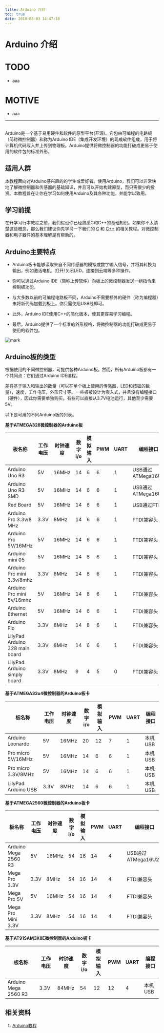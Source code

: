 ```yaml
---
title: Arduino 介绍
toc: true
date: 2018-08-03 14:47:18
---
```

# Arduino 介绍






# TODO






  * aaa




# MOTIVE






  * aaa





* * *































##






Arduino是一个基于易用硬件和软件的原型平台(开源)。它包由可编程的电路板（简称微控制器）和称为Arduino IDE（集成开发环境）的现成软件组成，用于将计算机代码写入并上传到物理板。Arduino提供将微控制器的功能打破成更易于使用的软件包的标准外形。


## 适用人群


本教程面向对Arduino感兴趣的的学生或爱好者。使用Arduino，我们可以非常快地了解微控制器和传感器的基础知识，并且可以开始构建原型，而只需很少的投资。本教程旨在让你在学习如何使用Arduino及其各种功能，并能学以致用。


## 学习前提


在开学习行本教程之前，我们假设你已经熟悉C和C++的基础知识。如果你不太清楚这些概念，那么我们建议你先学习一下我们的 [C](https://www.w3cschool.cn/c/) 和 [C++](https://www.w3cschool.cn/cpp/) 的相关教程。对微控制器和电子器件的基本理解是有帮助的。


## Arduino主要特点


* Arduino板卡能够读取来自不同传感器的模拟或数字输入信号，并将其转换为输出，例如激活电机，打开/关闭LED，连接到云端等多种操作。

* 你可以通过Arduino IDE（简称上传软件）向板上的微控制器发送一组指令来控制板功能。

* 与大多数以前的可编程电路板不同，Arduino不需要额外的硬件（称为编程器）来将新代码加载到板上。你只需使用USB线即可。

* 此外，Arduino IDE使用C++的简化版本，使其更容易学习编程。

* 最后，Arduino提供了一个标准的外形规格，将微控制器的功能打破成更易于使用的软件包。



![mark](http://pacdb2bfr.bkt.clouddn.com/blog/image/180803/JjB37j79GB.png?imageslim)


## Arduino板的类型


根据使用的不同微控制器，可提供各种Arduino板。然而，所有Arduino板都有一个共同点：它们通过Arduino IDE编程。

差异基于输入和输出的数量（可以在单个板上使用的传感器，LED和按钮的数量），速度，工作电压，外形尺寸等。一些板被设计为嵌入式，并且没有编程接口（硬件），因此你需要单独购买。有些可以直接从3.7V电池运行，其他至少需要5V。

以下是可用的不同Arduino板的列表。


**基于ATMEGA328微控制器的Arduino板**

| 板名称                         | 工作电压 | 时钟速度 | 数字i/o | 模拟输入 | PWM  | UART | 编程接口          |
| ------------------------------ | -------- | -------- | ------- | -------- | ---- | ---- | ----------------- |
| Arduino Uno R3                 | 5V       | 16MHz    | 14      | 6        | 6    | 1    | USB通过ATMega16U2 |
| Arduino Uno R3 SMD             | 5V       | 16MHz    | 14      | 6        | 6    | 1    | USB通过ATMega16U2 |
| Red Board                      | 5V       | 16MHz    | 14      | 6        | 6    | 1    | USB通过FTDI       |
| Arduino Pro 3.3v/8 MHz         | 3.3V     | 8MHz     | 14      | 6        | 6    | 1    | FTDI兼容头        |
| Arduino Pro 5V/16MHz           | 5V       | 16MHz    | 14      | 6        | 6    | 1    | FTDI兼容头        |
| Arduino mini 05                | 5V       | 16MHz    | 14      | 8        | 6    | 1    | FTDI兼容头        |
| Arduino Pro mini 3.3v/8mhz     | 3.3V     | 8MHz     | 14      | 8        | 6    | 1    | FTDI兼容头        |
| Arduino Pro mini 5v/16mhz      | 5V       | 16MHz    | 14      | 8        | 6    | 1    | FTDI兼容头        |
| Arduino Ethernet               | 5V       | 16MHz    | 14      | 6        | 6    | 1    | FTDI兼容头        |
| Arduino Fio                    | 3.3V     | 8MHz     | 14      | 8        | 6    | 1    | FTDI兼容头        |
| LilyPad Arduino 328 main board | 3.3V     | 8MHz     | 14      | 6        | 6    | 1    | FTDI兼容头        |
| LilyPad Arduino simply board   | 3.3V     | 8MHz     | 9       | 4        | 5    | 0    | FTDI兼容头        |

**基于ATMEGA32u4微控制器的Arduino板卡**

| 板名称              | 工作电压 | 时钟速度 | 数字i/o | 模拟输入 | PWM  | UART | 编程接口 |
| ------------------- | -------- | -------- | ------- | -------- | ---- | ---- | -------- |
| Arduino Leonardo    | 5V       | 16MHz    | 20      | 12       | 7    | 1    | 本机USB  |
| Pro micro 5V/16MHz  | 5V       | 16MHz    | 14      | 6        | 6    | 1    | 本机USB  |
| Pro micro 3.3V/8MHz | 5V       | 16MHz    | 14      | 6        | 6    | 1    | 本机USB  |
| LilyPad Arduino USB | 3.3V     | 8MHz     | 14      | 6        | 6    | 1    | 本机USB  |

**基于ATMEGA2560微控制器的Arduino板卡**

| 板名称               | 工作电压 | 时钟速度 | 数字i/o | 模拟输入 | PWM  | UART | 编程接口           |
| -------------------- | -------- | -------- | ------- | -------- | ---- | ---- | ------------------ |
| Arduino Mega 2560 R3 | 5V       | 16MHz    | 54      | 16       | 14   | 4    | USB通过ATMega16U2B |
| Mega Pro 3.3V        | 3.3V     | 8MHz     | 54      | 16       | 14   | 4    | FTDI兼容头         |
| Mega Pro 5V          | 5V       | 16MHz    | 54      | 16       | 14   | 4    | FTDI兼容头         |
| Mega Pro Mini 3.3V   | 3.3V     | 8MHz     | 54      | 16       | 14   | 4    | FTDI兼容头         |

**基于AT91SAM3X8E微控制器的Arduino板卡**

| 板名称               | 工作电压 | 时钟速度 | 数字i/o | 模拟输入 | PWM  | UART | 编程接口 |
| -------------------- | -------- | -------- | ------- | -------- | ---- | ---- | -------- |
| Arduino Mega 2560 R3 | 3.3V     | 84MHz    | 54      | 12       | 12   | 4    | 本机USB  |





## 相关资料

1. [Arduino教程](https://www.w3cschool.cn/arduino/)

